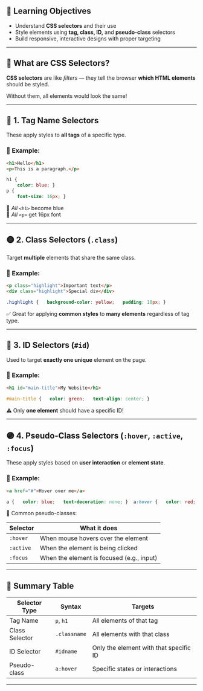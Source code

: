 ## 🧠 Learning Objectives

- Understand **CSS selectors** and their use
- Style elements using **tag, class, ID,** and **pseudo-class** selectors
- Build responsive, interactive designs with proper targeting

---

## 🎯 What are CSS Selectors?

**CSS selectors** are like _filters_ — they tell the browser **which HTML elements** should be styled.

Without them, all elements would look the same!

---

## 🔵 1. **Tag Name Selectors**

These apply styles to **all tags** of a specific type.

### 🧪 Example:

```html
<h1>Hello</h1> 
<p>This is a paragraph.</p>
```

```css
h1 {   
	color: blue; } 
p {   
	font-size: 16px; }
```


🔹 _All_ `<h1>` become blue  
🔹 _All_ `<p>` get 16px font

---

## 🟡 2. **Class Selectors (`.class`)**

Target **multiple** elements that share the same class.

### 🧪 Example:

```html
<p class="highlight">Important text</p> 
<div class="highlight">Special div</div>
```

```css
.highlight {   background-color: yellow;   padding: 10px; }
```

✅ Great for applying **common styles** to **many elements** regardless of tag type.

---

## 🔴 3. **ID Selectors (`#id`)**

Used to target **exactly one unique** element on the page.

### 🧪 Example:

```html
<h1 id="main-title">My Website</h1>
```

```css
#main-title {   color: green;   text-align: center; }
```

⚠️ Only **one element** should have a specific ID!

---

## 🟣 4. **Pseudo-Class Selectors (`:hover`, `:active`, `:focus`)**

These apply styles based on **user interaction** or **element state**.

### 🧪 Example:

```html
<a href="#">Hover over me</a>
```

```css
a {   color: blue;   text-decoration: none; }  a:hover {   color: red;   text-decoration: underline; }
```

🎯 Common pseudo-classes:

|Selector|What it does|
|---|---|
|`:hover`|When mouse hovers over the element|
|`:active`|When the element is being clicked|
|`:focus`|When the element is focused (e.g., input)|

---

## 🧾 Summary Table

|Selector Type|Syntax|Targets|
|---|---|---|
|Tag Name|`p`, `h1`|All elements of that tag|
|Class Selector|`.classname`|All elements with that class|
|ID Selector|`#idname`|Only the element with that specific ID|
|Pseudo-class|`a:hover`|Specific states or interactions|

---